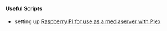 #### Useful Scripts

* setting up [Raspberry PI for use as a mediaserver with Plex](mediaserver/pi/README.md)
